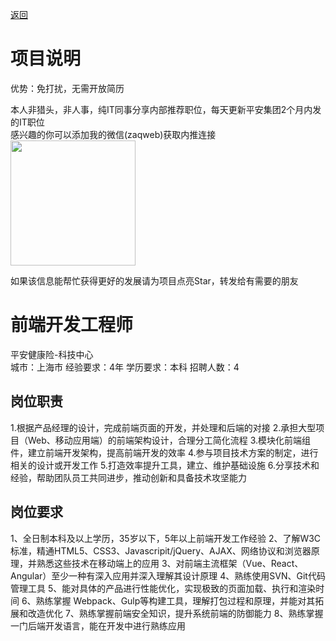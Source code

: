 [返回](../)

# 项目说明

优势：免打扰，无需开放简历

本人非猎头，非人事，纯IT同事分享内部推荐职位，每天更新平安集团2个月内发的IT职位  
感兴趣的你可以添加我的微信(zaqweb)获取内推连接  
<img src="https://github.com/zaqweb/PA-IT-JOBS/blob/master/WechatICode.jpeg"  height="200" width="200">

如果该信息能帮忙获得更好的发展请为项目点亮Star，转发给有需要的朋友

# 前端开发工程师
平安健康险-科技中心  
城市：上海市 经验要求：4年 学历要求：本科  招聘人数：4

## 岗位职责
1.根据产品经理的设计，完成前端页面的开发，并处理和后端的对接
2.承担大型项目（Web、移动应用端）的前端架构设计，合理分工简化流程
3.模块化前端组件，建立前端开发架构，提高前端开发的效率
4.参与项目技术方案的制定，进行相关的设计或开发工作
5.打造效率提升工具，建立、维护基础设施
6.分享技术和经验，帮助团队员工共同进步，推动创新和具备技术攻坚能力

## 岗位要求
1、全日制本科及以上学历，35岁以下，5年以上前端开发工作经验
2、了解W3C标准，精通HTML5、CSS3、Javascripit/jQuery、AJAX、网络协议和浏览器原理，并熟悉这些技术在移动端上的应用
3、对前端主流框架（Vue、React、Angular）至少一种有深入应用并深入理解其设计原理
4、熟练使用SVN、Git代码管理工具
5、能对具体的产品进行性能优化，实现极致的页面加载、执行和渲染时间
6、熟练掌握 Webpack、Gulp等构建工具，理解打包过程和原理，并能对其拓展和改造优化
7、熟练掌握前端安全知识，提升系统前端的防御能力
8、熟练掌握一门后端开发语言，能在开发中进行熟练应用




